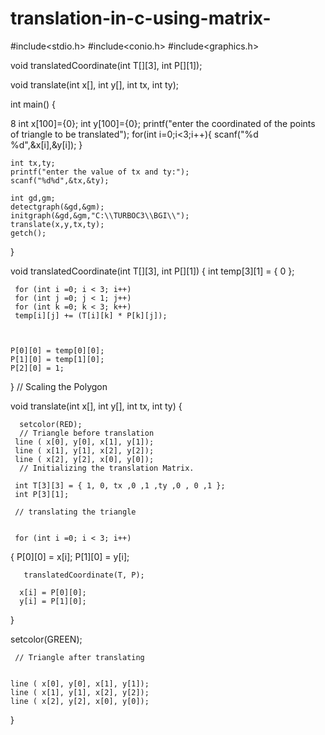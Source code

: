 # translation-in-c-using-matrix-
  
#include<stdio.h>
#include<conio.h>
#include<graphics.h>


void translatedCoordinate(int T[][3], int P[][1]);

void translate(int x[], int y[], int tx, int ty);



int main()
{

8
     int x[100]={0};
     int y[100]={0};
     printf("enter the coordinated of the points of triangle to be translated");
     for(int i=0;i<3;i++){
        scanf("%d %d",&x[i],&y[i]);
       }
 
    int tx,ty;
    printf("enter the value of tx and ty:");
    scanf("%d%d",&tx,&ty);
    
    int gd,gm;
    detectgraph(&gd,&gm);
    initgraph(&gd,&gm,"C:\\TURBOC3\\BGI\\");
    translate(x,y,tx,ty);
    getch();
 
 }

  void translatedCoordinate(int T[][3], int P[][1])
{
  int temp[3][1] = { 0 };


     for (int i =0; i < 3; i++)
	 for (int j =0; j < 1; j++)    
     for (int k =0; k < 3; k++)	     
     temp[i][j] += (T[i][k] * P[k][j]);
	 
	 

    P[0][0] = temp[0][0];
    P[1][0] = temp[1][0];
    P[2][0] = 1;

}
      // Scaling the Polygon


  void translate(int x[], int y[], int tx, int ty)
 {    


      setcolor(RED);
      // Triangle before translation
     line ( x[0], y[0], x[1], y[1]);
     line ( x[1], y[1], x[2], y[2]);
     line ( x[2], y[2], x[0], y[0]);
      // Initializing the translation Matrix.

     int T[3][3] = { 1, 0, tx ,0 ,1 ,ty ,0 , 0 ,1 };
     int P[3][1];

     // translating the triangle


     for (int i =0; i < 3; i++)
   {
      P[0][0] = x[i];
      P[1][0] = y[i];

       translatedCoordinate(T, P);

      x[i] = P[0][0];
      y[i] = P[1][0];
   }

   setcolor(GREEN);

     // Triangle after translating


    line ( x[0], y[0], x[1], y[1]);
    line ( x[1], y[1], x[2], y[2]);
    line ( x[2], y[2], x[0], y[0]);
}
